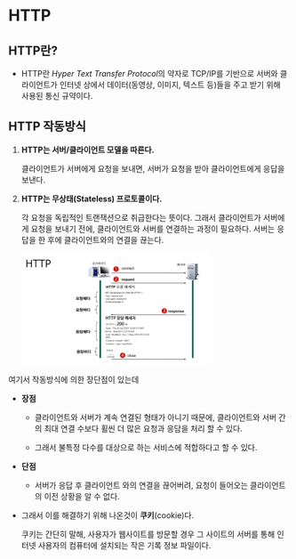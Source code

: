 # **HTTP**

## **HTTP란?**

* HTTP란 *Hyper Text Transfer Protocol*의 약자로 TCP/IP를 기반으로 서버와 클라이언트가  인터넷 상에서 데이터(동영상, 이미지, 텍스트 등)들을 주고 받기 위해 사용된 통신 규약이다.

## **HTTP 작동방식**

1. **HTTP는 서버/클라이언트 모델을 따른다.**

    클라이언트가 서버에게 요청을 보내면, 서버가 요청을 받아 클라이언트에게 응답을 보낸다.

2. **HTTP는 무상태(Stateless) 프로토콜이다.**

    각 요청을 독립적인 트랜잭션으로 취급한다는 뜻이다. 그래서 클라이언트가 서버에게 요청을 보내기 전에, 클라이언트와 서버를 연결하는 과정이 필요하다. 서버는 응답을 한 후에 클라이언트와의 연결을 끊는다.


    <img src = "./HTTP_activate.png" width = "70%" height = "60%">

여기서 작동방식에 의한 장단점이 있는데 
* **장점**
  
    * 클라이언트와 서버가 계속 연결된 형태가 아니기 때문에, 클라이언트와 서버 간의 최대 연결 수보다 휠씬 더 많은 요청과 응담을 처리 할 수 있다.

    * 그래서 불특정 다수를 대상으로 하는 서비스에 적합하다고 할 수 있다.


* **단점**
  
    *  서버가 응답 후 클라이언트 와의 연결을 끊어버려, 요청이 들어오는 클라이언트의 이전 상황을 알 수 없다.

* 그래서 이를 해결하기 위해 나온것이 **쿠키**(cookie)다.

    쿠키는 간단히 말해, 사용자가 웹사이트를 방문할 경우 그 사이트의 서버를 통해 인터넷 사용자의 컴퓨터에 설치되는 작은 기록 정보 파일이다.




